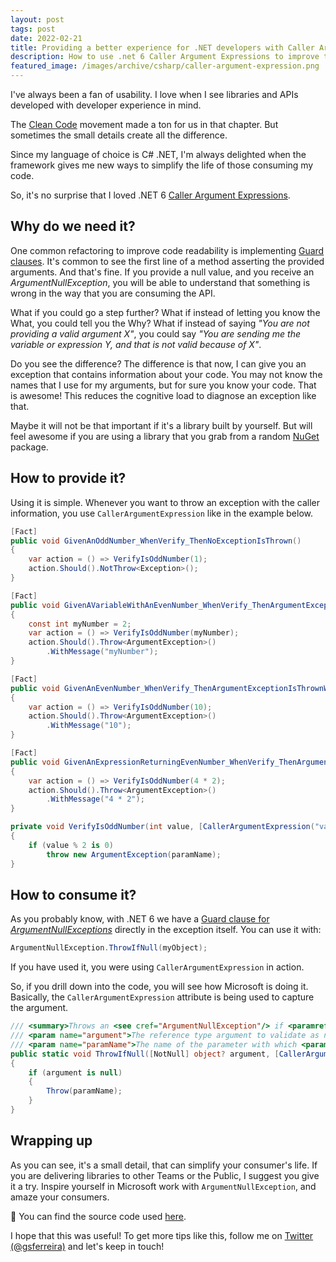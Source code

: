 ```yaml
---
layout: post
tags: post
date: 2022-02-21
title: Providing a better experience for .NET developers with Caller Argument Expressions
description: How to use .net 6 Caller Argument Expressions to improve the Developer Experience of your consumers.
featured_image: /images/archive/csharp/caller-argument-expression.png
---
```


I've always been a fan of usability. I love when I see libraries and APIs developed with developer experience in mind.

The [Clean Code](https://www.amazon.com/Clean-Code-Handbook-Software-Craftsmanship/dp/0132350882) movement made a ton for us in that chapter. But sometimes the small details create all the difference.

Since my language of choice is C# .NET, I'm always delighted when the framework gives me new ways to simplify the life of those consuming my code.

So, it's no surprise that I loved .NET 6 [Caller Argument Expressions](https://docs.microsoft.com/en-us/dotnet/csharp/language-reference/proposals/csharp-10.0/caller-argument-expression).

## Why do we need it?

One common refactoring to improve code readability is implementing [Guard clauses](https://refactoring.com/catalog/replaceNestedConditionalWithGuardClauses.html). It's common to see the first line of a method asserting the provided arguments. And that's fine. If you provide a null value, and you receive an _ArgumentNullException_, you will be able to understand that something is wrong in the way that you are consuming the API.

What if you could go a step further?
What if instead of letting you know the What, you could tell you the Why?
What if instead of saying _"You are not providing a valid argument X"_, you could say _"You are sending me the variable or expression Y, and that is not valid because of X"_.

Do you see the difference?
The difference is that now, I can give you an exception that contains information about your code.
You may not know the names that I use for my arguments, but for sure you know your code. That is awesome! This reduces the cognitive load to diagnose an exception like that.

Maybe it will not be that important if it's a library built by yourself. But will feel awesome if you are using a library that you grab from a random [NuGet](https://www.nuget.org/) package.

## How to provide it?

Using it is simple. Whenever you want to throw an exception with the caller information, you use `CallerArgumentExpression` like in the example below.

```csharp
[Fact]
public void GivenAnOddNumber_WhenVerify_ThenNoExceptionIsThrown()
{
    var action = () => VerifyIsOddNumber(1);
    action.Should().NotThrow<Exception>();
}

[Fact]
public void GivenAVariableWithAnEvenNumber_WhenVerify_ThenArgumentExceptionIsThrownWithVariableName()
{
    const int myNumber = 2;
    var action = () => VerifyIsOddNumber(myNumber);
    action.Should().Throw<ArgumentException>()
        .WithMessage("myNumber");
}

[Fact]
public void GivenAnEvenNumber_WhenVerify_ThenArgumentExceptionIsThrownWithValue()
{
    var action = () => VerifyIsOddNumber(10);
    action.Should().Throw<ArgumentException>()
        .WithMessage("10");
}

[Fact]
public void GivenAnExpressionReturningEvenNumber_WhenVerify_ThenArgumentExceptionIsThrownWithValue()
{
    var action = () => VerifyIsOddNumber(4 * 2);
    action.Should().Throw<ArgumentException>()
        .WithMessage("4 * 2");
}

private void VerifyIsOddNumber(int value, [CallerArgumentExpression("value")] string? paramName = null)
{
    if (value % 2 is 0)
        throw new ArgumentException(paramName);
}
```

## How to consume it?

As you probably know, with .NET 6 we have a [Guard clause for _ArgumentNullExceptions_](https://docs.microsoft.com/en-us/dotnet/api/system.argumentnullexception.throwifnull?view=net-6.0) directly in the exception itself.
You can use it with:

```csharp
ArgumentNullException.ThrowIfNull(myObject);
```

If you have used it, you were using `CallerArgumentExpression` in action.

So, if you drill down into the code, you will see how Microsoft is doing it.
Basically, the `CallerArgumentExpression` attribute is being used to capture the argument.

```csharp
/// <summary>Throws an <see cref="ArgumentNullException"/> if <paramref name="argument"/> is null.</summary>
/// <param name="argument">The reference type argument to validate as non-null.</param>
/// <param name="paramName">The name of the parameter with which <paramref name="argument"/> corresponds.</param>
public static void ThrowIfNull([NotNull] object? argument, [CallerArgumentExpression("argument")] string? paramName = null)
{
    if (argument is null)
    {
        Throw(paramName);
    }
}
```

## Wrapping up

As you can see, it's a small detail, that can simplify your consumer's life.
If you are delivering libraries to other Teams or the Public, I suggest you give it a try. Inspire yourself in Microsoft work with `ArgumentNullException`, and amaze your consumers.

🔗 You can find the source code used [here](https://github.com/gsferreira/dotnet-playground/tree/main/csharp/10/CallerArgumentExpression).

I hope that this was useful! To get more tips like this, follow me on [Twitter (@gsferreira)](https://twitter.com/gsferreira) and let's keep in touch!
